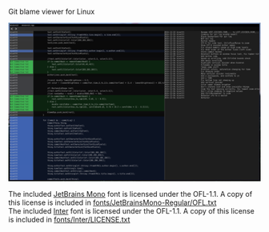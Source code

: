 Git blame viewer for Linux

<img src="screenshot.png" alt="whodunnit showing a git blame on its own source code">

The included [JetBrains Mono](fonts/JetBrainsMono-Regular/JetBrainsMono-Regular.ttf) font is licensed under the OFL-1.1. A copy of this license is included in [fonts/JetBrainsMono-Regular/OFL.txt](fonts/JetBrainsMono-Regular/OFL.txt)\
The included [Inter](fonts/Inter/InterVariable.ttf) font is licensed under the OFL-1.1. A copy of this license is included in [fonts/Inter/LICENSE.txt](fonts/Inter/LICENSE.txt)
